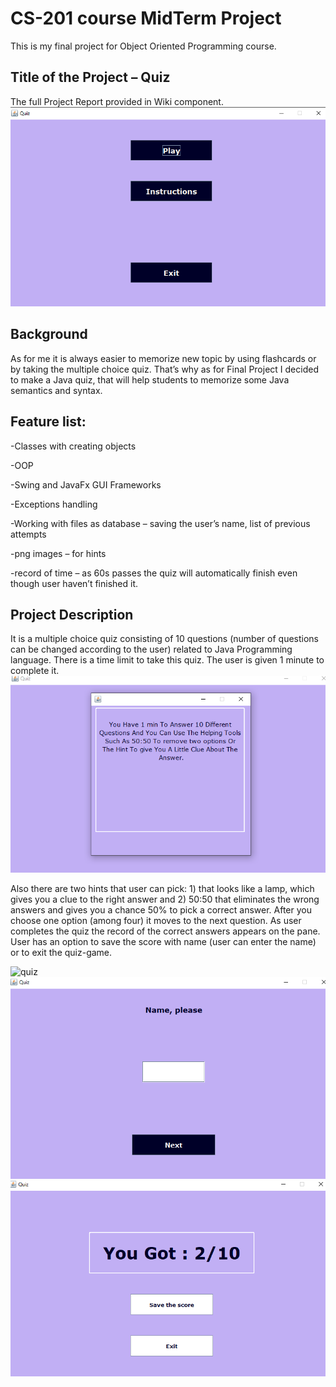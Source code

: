 # CS-201 course MidTerm Project
This is my final project for Object Oriented Programming course.

## Title of the Project – Quiz
The full Project Report provided in Wiki component.
![main page](https://github.com/Aisuluu817/JavaOOP/blob/master/QuizzzFinal/img/screenshots/screen_main.png)

## Background
As for me it is always easier to memorize new topic by using flashcards or by taking the multiple choice quiz. That’s why as for Final Project I decided to make a Java quiz, that will help students to memorize some Java semantics and syntax.

## Feature list:
-Classes with creating objects

-OOP

-Swing and JavaFx GUI Frameworks

-Exceptions handling

-Working with files as database – saving the user’s name, list of previous attempts

-png images – for hints

-record of time – as 60s passes the quiz will automatically finish even though user haven’t finished it.

## Project Description
It is a multiple choice quiz consisting of 10 questions (number of questions can be changed according to the user) related to Java Programming language. There is a time limit to take this quiz. The user is given 1 minute to complete it. 
![instructions](https://github.com/Aisuluu817/JavaOOP/blob/master/QuizzzFinal/img/screenshots/screen_instructions.png)

Also there are two hints that user can pick: 1) that looks like a lamp, which gives you a clue to the right answer and 2) 50:50 that eliminates the wrong answers and gives you a chance 50% to pick a correct answer. After you choose one option (among four) it moves to the next question. As user completes the quiz the record of the correct answers appears on the pane. User has an option to save the score with name (user can enter the name) or to exit the quiz-game.

![quiz](https://github.com/Aisuluu817/JavaOOP/blob/master/QuizzzFinal/img/screen_quiz.png)
![save result](https://github.com/Aisuluu817/JavaOOP/blob/master/QuizzzFinal/img/screenshots/screen_result.png)
![record](https://github.com/Aisuluu817/JavaOOP/blob/master/QuizzzFinal/img/screenshots/screen_record.png)



